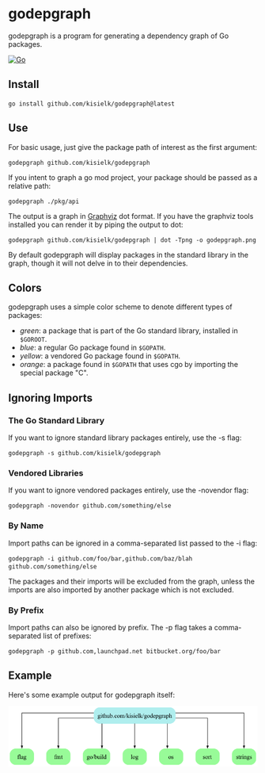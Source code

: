 # godepgraph

godepgraph is a program for generating a dependency graph of Go packages.

[![Go](https://github.com/kisielk/godepgraph/actions/workflows/go.yml/badge.svg)](https://github.com/kisielk/godepgraph/actions/workflows/go.yml)

## Install

    go install github.com/kisielk/godepgraph@latest

## Use

For basic usage, just give the package path of interest as the first
argument:

    godepgraph github.com/kisielk/godepgraph
    
If you intent to graph a go mod project, your package should be passed as a relative path:

    godepgraph ./pkg/api

The output is a graph in [Graphviz][graphviz] dot format. If you have the
graphviz tools installed you can render it by piping the output to dot:

    godepgraph github.com/kisielk/godepgraph | dot -Tpng -o godepgraph.png

By default godepgraph will display packages in the standard library in the
graph, though it will not delve in to their dependencies.

## Colors

godepgraph uses a simple color scheme to denote different types of packages:

  * *green*: a package that is part of the Go standard library, installed in `$GOROOT`.
  * *blue*: a regular Go package found in `$GOPATH`.
  * *yellow*: a vendored Go package found in `$GOPATH`.
  * *orange*: a package found in `$GOPATH` that uses cgo by importing the special package "C".

## Ignoring Imports

### The Go Standard Library

If you want to ignore standard library packages entirely, use the -s flag:

    godepgraph -s github.com/kisielk/godepgraph

### Vendored Libraries

If you want to ignore vendored packages entirely, use the -novendor flag:

    godepgraph -novendor github.com/something/else

### By Name

Import paths can be ignored in a comma-separated list passed to the -i flag:

    godepgraph -i github.com/foo/bar,github.com/baz/blah github.com/something/else

The packages and their imports will be excluded from the graph, unless the imports
are also imported by another package which is not excluded.

### By Prefix

Import paths can also be ignored by prefix. The -p flag takes a comma-separated
list of prefixes:

    godepgraph -p github.com,launchpad.net bitbucket.org/foo/bar

## Example

Here's some example output for godepgraph itself:

![Example output](example.png)

[graphviz]: http://graphviz.org
